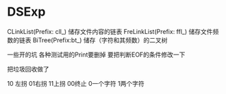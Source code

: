 # DSExp
CLinkList(Prefix: cll_) 储存文件内容的链表
FreLinkList(Prefix: ffl_) 储存文件频数的链表
BiTree(Prefix:bt_) 储存（字符和其频数）的二叉树 

一些开的坑
各种测试用的Print要删掉
要把判断EOF的条件修改一下 

把垃圾回收做了

10 左拐 01右拐 11上拐 00终止
0一个字符 1两个字符


